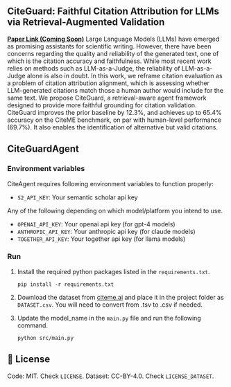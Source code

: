 <h2>CiteGuard: Faithful Citation Attribution for LLMs via Retrieval-Augmented Validation</h2>

<p>
<a href="#"><strong>Paper Link (Coming Soon)</strong></a>
Large Language Models (LLMs) have emerged as promising assistants for scientific writing. However, there have been concerns regarding the quality and reliability of the generated text, one of which is the citation accuracy and faithfulness. While most recent work relies on methods such as LLM-as-a-Judge, the reliability of LLM-as-a-Judge alone is also in doubt. In this work, we reframe citation evaluation as a problem of citation attribution alignment, which is assessing whether LLM-generated citations match those a human author would include for the same text. We propose CiteGuard, a retrieval-aware agent framework designed to provide more faithful grounding for citation validation. CiteGuard improves the prior baseline by 12.3%, and achieves up to 65.4% accuracy on the CiteME benchmark, on par with human-level performance (69.7%). It also enables the identification of alternative but valid citations.
</p>

## CiteGuardAgent

### Environment variables

CiteAgent requires following environment variables to function properly:
- `S2_API_KEY`: Your semantic scholar api key

Any of the following depending on which model/platform you intend to use.
- `OPENAI_API_KEY`: Your openai api key (for gpt-4 models)
- `ANTHROPIC_API_KEY`: Your anthropic api key (for claude models)
- `TOGETHER_API_KEY`: Your together api key (for llama models)

### Run
1. Install the required python packages listed in the `requirements.txt`.
   ```
   pip install -r requirements.txt
   ```

2. Download the dataset from [citeme.ai](https://www.citeme.ai) and place it in the project folder as `DATASET.csv`. You will need to convert from .tsv to .csv if needed.

3. Update the model\_name in the `main.py` file and run the following command. 
   ```
   python src/main.py
   ```

## 🪪 License <a name="license"></a>
Code: MIT. Check `LICENSE`.
Dataset: CC-BY-4.0. Check `LICENSE_DATASET`.
